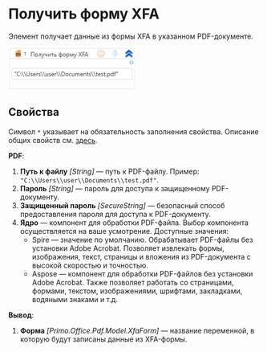 # Получить форму XFA

Элемент получает данные из формы XFA в указанном PDF-документе.

![](<../../../.gitbook/assets1/windows_items/PdfElementsWFGetXfaForm.png>)

## Свойства
Символ `*` указывает на обязательность заполнения свойства. Описание общих свойств см. [здесь](https://docs.primo-rpa.ru/primo-rpa/primo-studio/process/elements#svoistva-elementa).

**PDF**:

1. **Путь к файлу** *[String]* — путь к PDF-файлу. Пример: `"C:\\Users\\user\\Documents\\test.pdf"`.
1. **Пароль** *[String]* — пароль для доступа к защищенному PDF-документу.
1. **Защищенный пароль** *[SecureString]* — безопасный способ предоставления пароля для доступа к PDF-документу.
1. **Ядро** — компонент для обработки PDF-файла. Выбор компонента осуществляется на ваше усмотрение. Доступные значения:
   * Spire — значение по умолчанию. Обрабатывает PDF-файлы без установки Adobe Acrobat. Позволяет извлекать формы, изображения, текст, страницы и вложения из PDF-документа с высокой скоростью и точностью.
   * Aspose — компонент для обработки PDF-файлов без установки Adobe Acrobat. Также позволяет работать со страницами, формами, текстом, изображениями, шрифтами, закладками, водяными знаками и т.д. 

**Вывод**:

1. **Форма** *[Primo.Office.Pdf.Model.XfaForm]* — название переменной, в которую будут записаны данные из XFA-формы.
   



